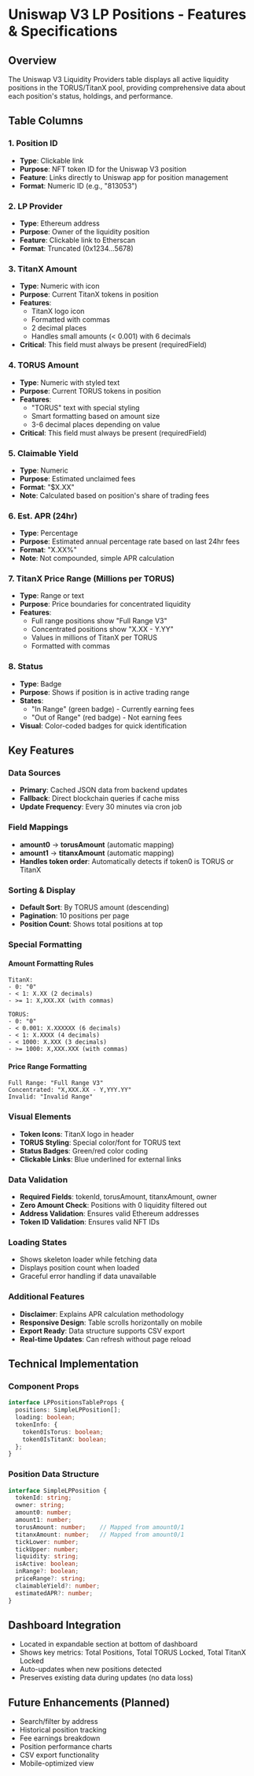 # Uniswap V3 LP Positions - Features & Specifications

## Overview
The Uniswap V3 Liquidity Providers table displays all active liquidity positions in the TORUS/TitanX pool, providing comprehensive data about each position's status, holdings, and performance.

## Table Columns

### 1. **Position ID**
- **Type**: Clickable link
- **Purpose**: NFT token ID for the Uniswap V3 position
- **Feature**: Links directly to Uniswap app for position management
- **Format**: Numeric ID (e.g., "813053")

### 2. **LP Provider**
- **Type**: Ethereum address
- **Purpose**: Owner of the liquidity position
- **Feature**: Clickable link to Etherscan
- **Format**: Truncated (0x1234...5678)

### 3. **TitanX Amount**
- **Type**: Numeric with icon
- **Purpose**: Current TitanX tokens in position
- **Features**:
  - TitanX logo icon
  - Formatted with commas
  - 2 decimal places
  - Handles small amounts (< 0.001) with 6 decimals
- **Critical**: This field must always be present (requiredField)

### 4. **TORUS Amount**
- **Type**: Numeric with styled text
- **Purpose**: Current TORUS tokens in position
- **Features**:
  - "TORUS" text with special styling
  - Smart formatting based on amount size
  - 3-6 decimal places depending on value
- **Critical**: This field must always be present (requiredField)

### 5. **Claimable Yield**
- **Type**: Numeric
- **Purpose**: Estimated unclaimed fees
- **Format**: "$X.XX"
- **Note**: Calculated based on position's share of trading fees

### 6. **Est. APR (24hr)**
- **Type**: Percentage
- **Purpose**: Estimated annual percentage rate based on last 24hr fees
- **Format**: "X.XX%"
- **Note**: Not compounded, simple APR calculation

### 7. **TitanX Price Range (Millions per TORUS)**
- **Type**: Range or text
- **Purpose**: Price boundaries for concentrated liquidity
- **Features**:
  - Full range positions show "Full Range V3"
  - Concentrated positions show "X.XX - Y.YY"
  - Values in millions of TitanX per TORUS
  - Formatted with commas

### 8. **Status**
- **Type**: Badge
- **Purpose**: Shows if position is in active trading range
- **States**:
  - "In Range" (green badge) - Currently earning fees
  - "Out of Range" (red badge) - Not earning fees
- **Visual**: Color-coded badges for quick identification

## Key Features

### Data Sources
- **Primary**: Cached JSON data from backend updates
- **Fallback**: Direct blockchain queries if cache miss
- **Update Frequency**: Every 30 minutes via cron job

### Field Mappings
- **amount0** → **torusAmount** (automatic mapping)
- **amount1** → **titanxAmount** (automatic mapping)
- **Handles token order**: Automatically detects if token0 is TORUS or TitanX

### Sorting & Display
- **Default Sort**: By TORUS amount (descending)
- **Pagination**: 10 positions per page
- **Position Count**: Shows total positions at top

### Special Formatting

#### Amount Formatting Rules
```
TitanX: 
- 0: "0"
- < 1: X.XX (2 decimals)
- >= 1: X,XXX.XX (with commas)

TORUS:
- 0: "0"
- < 0.001: X.XXXXXX (6 decimals)
- < 1: X.XXXX (4 decimals)
- < 1000: X.XXX (3 decimals)
- >= 1000: X,XXX.XXX (with commas)
```

#### Price Range Formatting
```
Full Range: "Full Range V3"
Concentrated: "X,XXX.XX - Y,YYY.YY"
Invalid: "Invalid Range"
```

### Visual Elements
- **Token Icons**: TitanX logo in header
- **TORUS Styling**: Special color/font for TORUS text
- **Status Badges**: Green/red color coding
- **Clickable Links**: Blue underlined for external links

### Data Validation
- **Required Fields**: tokenId, torusAmount, titanxAmount, owner
- **Zero Amount Check**: Positions with 0 liquidity filtered out
- **Address Validation**: Ensures valid Ethereum addresses
- **Token ID Validation**: Ensures valid NFT IDs

### Loading States
- Shows skeleton loader while fetching data
- Displays position count when loaded
- Graceful error handling if data unavailable

### Additional Features
- **Disclaimer**: Explains APR calculation methodology
- **Responsive Design**: Table scrolls horizontally on mobile
- **Export Ready**: Data structure supports CSV export
- **Real-time Updates**: Can refresh without page reload

## Technical Implementation

### Component Props
```typescript
interface LPPositionsTableProps {
  positions: SimpleLPPosition[];
  loading: boolean;
  tokenInfo: {
    token0IsTorus: boolean;
    token0IsTitanX: boolean;
  };
}
```

### Position Data Structure
```typescript
interface SimpleLPPosition {
  tokenId: string;
  owner: string;
  amount0: number;
  amount1: number;
  torusAmount: number;    // Mapped from amount0/1
  titanxAmount: number;   // Mapped from amount0/1
  tickLower: number;
  tickUpper: number;
  liquidity: string;
  isActive: boolean;
  inRange?: boolean;
  priceRange?: string;
  claimableYield?: number;
  estimatedAPR?: number;
}
```

## Dashboard Integration
- Located in expandable section at bottom of dashboard
- Shows key metrics: Total Positions, Total TORUS Locked, Total TitanX Locked
- Auto-updates when new positions detected
- Preserves existing data during updates (no data loss)

## Future Enhancements (Planned)
- Search/filter by address
- Historical position tracking
- Fee earnings breakdown
- Position performance charts
- CSV export functionality
- Mobile-optimized view